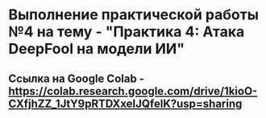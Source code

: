 # Выполнение практической работы №4 на тему - "Практика 4: Атака DeepFool на модели ИИ"

## Ссылка на Google Colab - https://colab.research.google.com/drive/1kioO-CXfjhZZ_1JtY9pRTDXxeIJQfelK?usp=sharing


